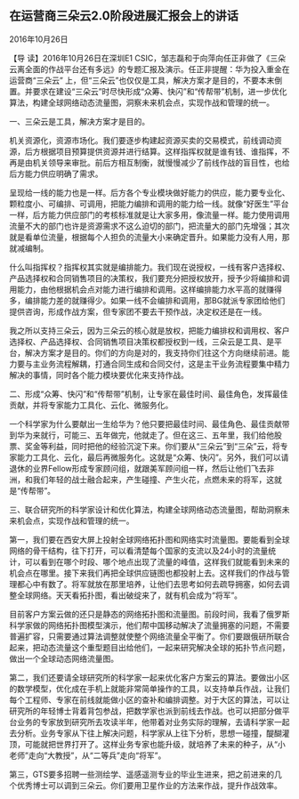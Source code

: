 ## 在运营商三朵云2.0阶段进展汇报会上的讲话

2016年10月26日



【导  读】2016年10月26日在深圳E1 CSIC，邹志磊和于向萍向任正非做了《三朵云离全面的作战平台还有多远》的专题汇报及演示。任正非提醒：华为投入重金在运营商“三朵云” 上，但“三朵云”也仅仅是工具，解决方案才是目的，不要本末倒置。并要求在建设“三朵云”时尽快形成“众筹、快闪”和“传帮带”机制，进一步优化算法，构建全球网络动态流量图，洞察未来机会点，实现作战和管理的统一。



一、三朵云是工具，解决方案才是目的。

机关资源化，资源市场化。我们要逐步构建起资源买卖的交易模式，前线调动资源，后方根据项目预算提供资源并进行结算。这样指挥权就是谁有钱、谁指挥，不再是由机关领导来审批。前后方相互制衡，就慢慢减少了前线作战的盲目性，也给后方能力供应明确了需求。

呈现给一线的能力也是一样。后方各个专业模块做好能力的供应，能力要专业化、颗粒度小、可编排、可调用，把能力编排和调用的能力给一线。就像“好医生”平台一样，后方能力供应部门的考核标准就是让大家多用，像流量一样。能力使用调用流量不大的部门也许是资源需求不这么迫切的部门，把流量大的部门先增强；其次就是看单位流量，根据每个人担负的流量大小来确定晋升。如果能力没有人用，那就减编制。

什么叫指挥权？指挥权其实就是编排能力。我们现在说授权，一线有客户选择权、产品选择权和合同销售项目的决策权，我们要充分把授权放开，授予少将编排和调用能力，由他根据机会点对能力进行编排和调用。这样编排能力水平高的就赚得多，编排能力差的就赚得少。如果一线不会编排和调用，那BG就派专家团给他们提供咨询，形成作战方案，但专家团不要去干预作战，决定权还是在一线。

我之所以支持三朵云，因为三朵云的核心就是放权，把能力编排权和调用权、客户选择权、产品选择权、合同销售项目决策权都授权到一线，三朵云是工具、是平台，解决方案才是目的。你们的方向是对的，我支持你们往这个方向继续前进。能力要与主业务流程解耦，打通合同生成和合同交付，这是主干业务流程要集中精力解决的事情，同时各个能力模块要优化来支持作战。

二、形成“众筹、快闪”和“传帮带”机制，让专家在最佳时间、最佳角色，发挥最佳贡献，并将专家能力工具化、云化、微服务化。

一个科学家为什么要献出一生给华为？他只要把最佳时间、最佳角色、最佳贡献带到华为来就行，可能三、五年做完，他就走了。但在这三、五年里，我们给他股票、奖金等利益，同时把他的经验沉淀下来。你们要从“三朵云”到“三朵”云，将专家能力工具化、云化，最后再微服务化。这就是“众筹、快闪”。另外，我们可以请退休的业界Fellow形成专家顾问组，就跟美军顾问组一样，然后让他们飞去非洲，和我们年轻的战士融合起来，产生碰撞、产生火花，点燃未来的将军，这就是“传帮带”。

三、联合研究所的科学家设计和优化算法，构建全球网络动态流量图，帮助洞察未来机会点，实现作战和管理的统一。

第一，我们要在西安大屏上投射全球网络拓扑图和网络实时流量图。要能看到全球网络的骨干结构，往下打开，可以看清楚每个国家的支流以及24小时的流量统计，可以看到在哪个时段、哪个地点出现了流量的峰值，这样我们就能看到未来的机会点在哪里。接下来我们再把全球供应链图也都投射上去。这样我们的作战与管理都心中有数了。将军就放在那里培养，让他们去思考如何去疏导拥塞，如何去调整全球网络。天天看拓扑图，看出破绽来了，就有机会成为“将军”。

目前客户方案云做的还只是静态的网络拓扑图和流量图。前段时间，我看了俄罗斯科学家做的网络拓扑图模型演示，他们帮中国移动解决了流量拥塞的问题，不需要普遍扩容，只需要通过算法调整就使整个网络流量全平衡了。你们要跟俄研所联合起来，把动态流量这个重型题目出给他们，一起来研究解决全球的拓扑节点问题，做出一个全球动态网络流量图。

第二，我们还要请全球研究所的科学家一起来优化客户方案云的算法。要做出小区的数学模型，优化成在手机上就能非常简单操作的工具，以支持单兵作战，让我们每个工程师、专家在前线就能做小区的查补和编排调整。对于大区的算法，可以让研究所的年轻博士背着背包参战，把数学家也派到前线去作战。也可以把部分做平台业务的专家放到研究所去攻读半年，他带着对业务实际的理解，去请科学家一起去分析。业务专家从下往上解决问题，科学家从上往下分析，思想一碰撞，醍醐灌顶，可能就把世界打开了。这样业务专家也能升级，就培养了未来的种子，从“小老师”走向“大教授”，从“二等兵”走向“将军”。

第三，GTS要多招聘一些测绘学、遥感遥测专业的毕业生进来，把之前进来的几个优秀博士可以调到三朵云。你们要用卫星作业的方法来作战，提升作战效率。
